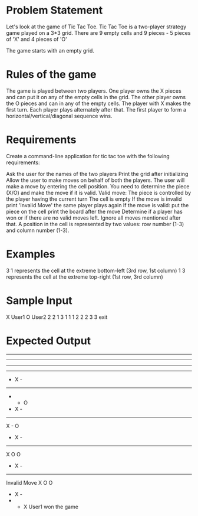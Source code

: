 # Problem Statement
Let's look at the game of Tic Tac Toe. Tic Tac Toe is a two-player strategy game played on a 3*3 grid. There are 9 empty cells and 9 pieces - 5 pieces of 'X' and 4 pieces of 'O'

The game starts with an empty grid.

# Rules of the game
The game is played between two players. One player owns the X pieces and can put it on any of the empty cells in the grid. The other player owns the O pieces and can in any of the empty cells.
The player with X makes the first turn. Each player plays alternately after that.
The first player to form a horizontal/vertical/diagonal sequence wins.

# Requirements
Create a command-line application for tic tac toe with the following requirements:

Ask the user for the names of the two players
Print the grid after initializing
Allow the user to make moves on behalf of both the players.
The user will make a move by entering the cell position.
You need to determine the piece (X/O) and make the move if it is valid.
Valid move:
The piece is controlled by the player having the current turn
The cell is empty
If the move is invalid
print 'Invalid Move'
the same player plays again
If the move is valid:
put the piece on the cell
print the board after the move
Determine if a player has won or if there are no valid moves left. Ignore all moves mentioned after that.
A position in the cell is represented by two values: row number (1-3) and column number (1-3).

# Examples
3 1 represents the cell at the extreme bottom-left (3rd row, 1st column)
1 3 represents the cell at the extreme top-right (1st row, 3rd column)

# Sample Input
X User1
O User2
2 2
1 3
1 1
1 2
2 2
3 3
exit

# Expected Output
- - -
- - -
- - -
- - -
- X -
- - -
- - O
- X -
- - -
X - O
- X -
- - -
X O O
- X -
- - -
Invalid Move
X O O
- X -
- - X
User1 won the game
